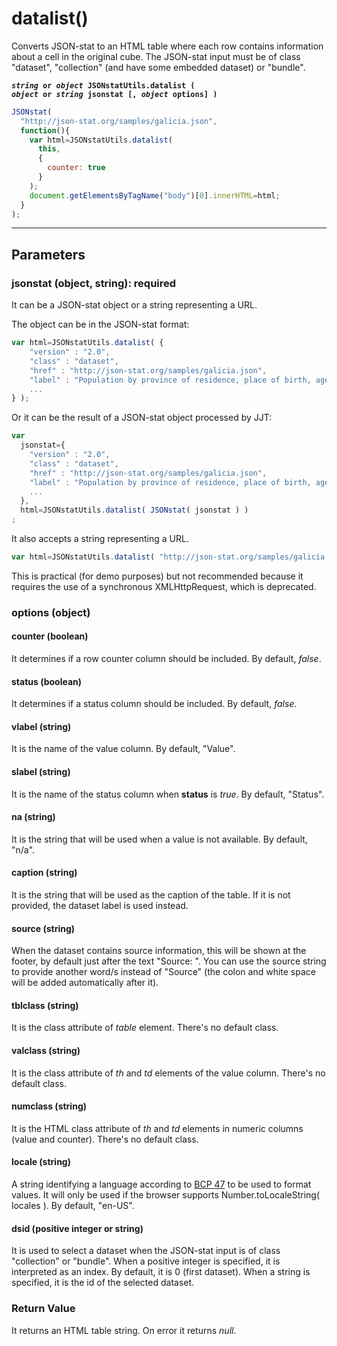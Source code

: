 # datalist()

Converts JSON-stat to an HTML table where each row contains information about a cell in the original cube. The JSON-stat input must be of class "dataset", "collection" (and have some embedded dataset) or "bundle".

**<code><i>string</i> or <i>object</i> JSONstatUtils.datalist ( <i>object</i> or <i>string</i> jsonstat [, <i>object</i> options] )
</code>**

```js
JSONstat(
  "http://json-stat.org/samples/galicia.json",
  function(){
    var html=JSONstatUtils.datalist(
      this,
      {
        counter: true
      }
    );
    document.getElementsByTagName("body")[0].innerHTML=html;
  }
);
```

***

## Parameters

### jsonstat (object, string): required

It can be a JSON-stat object or a string representing a URL.

The object can be in the JSON-stat format:

```js
var html=JSONstatUtils.datalist( {
  	"version" : "2.0",
  	"class" : "dataset",
  	"href" : "http://json-stat.org/samples/galicia.json",
  	"label" : "Population by province of residence, place of birth, age, gender and year in Galicia",
    ...
} );
```

Or it can be the result of a JSON-stat object processed by JJT:

```js
var
  jsonstat={
    "version" : "2.0",
  	"class" : "dataset",
  	"href" : "http://json-stat.org/samples/galicia.json",
  	"label" : "Population by province of residence, place of birth, age, gender and year in Galicia",
    ...
  },
  html=JSONstatUtils.datalist( JSONstat( jsonstat ) )
;
```

It also accepts a string representing a URL.

```js
var html=JSONstatUtils.datalist( "http://json-stat.org/samples/galicia.json" );
```

This is practical (for demo purposes) but not recommended because it requires the use of a synchronous XMLHttpRequest, which is deprecated.

### options (object)

#### counter (boolean)

It determines if a row counter column should be included. By default, *false*.

#### status (boolean)

It determines if a status column should be included. By default, *false*.

#### vlabel (string)

It is the name of the value column. By default, "Value".

#### slabel (string)

It is the name of the status column when **status** is *true*. By default, "Status".

#### na (string)

It is the string that will be used when a value is not available. By default, "n/a".

#### caption (string)

It is the string that will be used as the caption of the table. If it is not provided, the dataset label is used instead.

#### source (string)

When the dataset contains source information, this will be shown at the footer, by default just after the text "Source: ". You can use the source string to provide another word/s instead of "Source" (the colon and white space will be added automatically after it).

#### tblclass (string)

It is the class attribute of *table* element. There's no default class.

#### valclass (string)

It is the class attribute of *th* and *td* elements of the value column. There's no default class.

#### numclass (string)

It is the HTML class attribute of *th* and *td* elements in numeric columns (value and counter). There's no default class.

#### locale (string)

A string identifying a language according to [BCP 47](http://tools.ietf.org/html/rfc5646) to be used to format values. It will only be used if the browser supports Number.toLocaleString( locales ). By default, "en-US".

#### dsid (positive integer or string)

It is used to select a dataset when the JSON-stat input is of class "collection" or "bundle". When a positive integer is specified, it is interpreted as an index. By default, it is 0 (first dataset).  When a string is specified, it is the id of the selected dataset.

### Return Value

It returns an HTML table string. On error it returns *null*.
